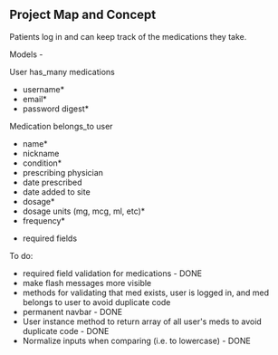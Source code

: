 Project Map and Concept
-----------------------
Patients log in and can keep track of the medications they take.

Models -

User
has_many medications
- username*
- email*
- password digest*

Medication
belongs_to user
- name*
- nickname
- condition*
- prescribing physician
- date prescribed
- date added to site
- dosage*
- dosage units (mg, mcg, ml, etc)*
- frequency*

* required fields


To do:

- required field validation for medications - DONE
- make flash messages more visible
- methods for validating that med exists, user is logged in, and med belongs to user to avoid duplicate code
- permanent navbar - DONE
- User instance method to return array of all user's meds to avoid duplicate code - DONE
- Normalize inputs when comparing (i.e. to lowercase) - DONE
